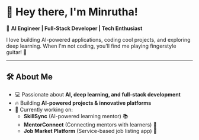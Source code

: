 # 👋 Hey there, I'm Minrutha!  

🚀 **AI Engineer | Full-Stack Developer | Tech Enthusiast**  

I love building AI-powered applications, coding cool projects, and exploring deep learning. When I'm not coding, you'll find me playing fingerstyle guitar! 🎸  

---

## 🛠️ About Me  
- 💻 Passionate about **AI, deep learning, and full-stack development**  
- 🔥 Building **AI-powered projects & innovative platforms**  
- 🎯 Currently working on:  
  - **SkillSync** (AI-powered learning mentor) 📚  
  - **MentorConnect** (Connecting mentors with learners) 🤝  
  - **Job Market Platform** (Service-based job listing app) 💼  


